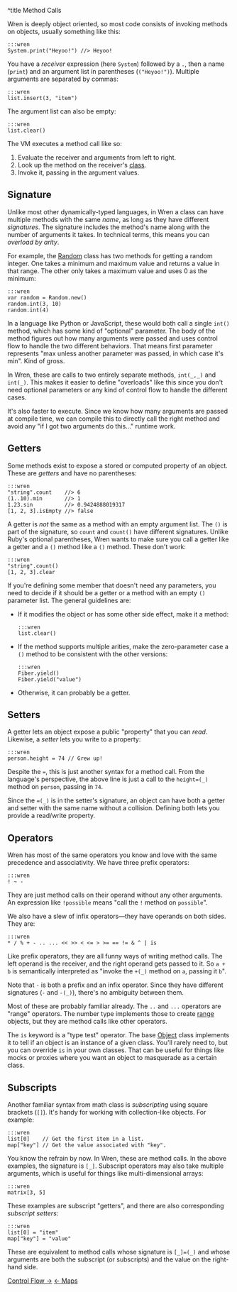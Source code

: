 ^title Method Calls

Wren is deeply object oriented, so most code consists of invoking methods on
objects, usually something like this:

    :::wren
    System.print("Heyoo!") //> Heyoo!

You have a *receiver* expression (here `System`) followed by a `.`, then a name
(`print`) and an argument list in parentheses (`("Heyoo!")`). Multiple arguments
are separated by commas:

    :::wren
    list.insert(3, "item")

The argument list can also be empty:

    :::wren
    list.clear()

The VM executes a method call like so:

1. Evaluate the receiver and arguments from left to right.
2. Look up the method on the receiver's [class][].
3. Invoke it, passing in the argument values.

[class]: classes.html

## Signature

Unlike most other dynamically-typed languages, in Wren a class can have multiple
methods with the same *name*, as long as they have different *signatures*. The
signature includes the method's name along with the number of arguments it
takes. In technical terms, this means you can *overload by arity*.

For example, the [Random][] class has two methods for getting a random integer.
One takes a minimum and maximum value and returns a value in that range. The
other only takes a maximum value and uses 0 as the minimum:

[random]: modules/random/random.html

    :::wren
    var random = Random.new()
    random.int(3, 10)
    random.int(4)

In a language like Python or JavaScript, these would both call a single `int()`
method, which has some kind of "optional" parameter. The body of the method
figures out how many arguments were passed and uses control flow to handle the
two different behaviors. That means first parameter represents "max unless
another parameter was passed, in which case it's min". Kind of gross.

In Wren, these are calls to two entirely separate methods, `int(_,_)` and
`int(_)`. This makes it easier to define "overloads" like this since you don't
need optional parameters or any kind of control flow to handle the different
cases.

It's also faster to execute. Since we know how many arguments are passed at
compile time, we can compile this to directly call the right method and avoid
any "if I got two arguments do this..." runtime work.

## Getters

Some methods exist to expose a stored or computed property of an object. These
are *getters* and have no parentheses:

    :::wren
    "string".count    //> 6
    (1..10).min       //> 1
    1.23.sin          //> 0.9424888019317
    [1, 2, 3].isEmpty //> false

A getter is *not* the same as a method with an empty argument list. The `()` is
part of the signature, so `count` and `count()` have different signatures.
Unlike Ruby's optional parentheses, Wren wants to make sure you call a getter
like a getter and a `()` method like a `()` method. These don't work:

    :::wren
    "string".count()
    [1, 2, 3].clear

If you're defining some member that doesn't need any parameters, you need to
decide if it should be a getter or a method with an empty `()` parameter list.
The general guidelines are:

*   If it modifies the object or has some other side effect, make it a method:

        :::wren
        list.clear()

*   If the method supports multiple arities, make the zero-parameter case a `()`
    method to be consistent with the other versions:

        :::wren
        Fiber.yield()
        Fiber.yield("value")

*   Otherwise, it can probably be a getter.

## Setters

A getter lets an object expose a public "property" that you can *read*.
Likewise, a *setter* lets you write to a property:

    :::wren
    person.height = 74 // Grew up!

Despite the `=`, this is just another syntax for a method call. From the
language's perspective, the above line is just a call to the `height=(_)`
method on `person`, passing in `74`.

Since the `=(_)` is in the setter's signature, an object can have both a getter
and setter with the same name without a collision. Defining both lets you
provide a read/write property.

## Operators

Wren has most of the same operators you know and love with the same precedence
and associativity. We have three prefix operators:

    :::wren
    ! ~ -

They are just method calls on their operand without any other arguments. An
expression like `!possible` means "call the `!` method on `possible`".

We also have a slew of infix operators&mdash;they have operands on both sides.
They are:

    :::wren
    * / % + - .. ... << >> < <= > >= == != & ^ | is

Like prefix operators, they are all funny ways of writing method calls. The left
operand is the receiver, and the right operand gets passed to it. So `a + b` is
semantically interpreted as "invoke the `+(_)` method on `a`, passing it `b`".

Note that `-` is both a prefix and an infix operator. Since they have different
signatures (`-` and `-(_)`), there's no ambiguity between them.

Most of these are probably familiar already. The `..` and `...` operators are
"range" operators. The number type implements those to create [range][]
objects, but they are method calls like other operators.

[range]: values.html#ranges

The `is` keyword is a "type test" operator. The base [Object][] class implements
it to tell if an object is an instance of a given class. You'll rarely need to,
but you can override `is` in your own classes. That can be useful for things
like mocks or proxies where you want an object to masquerade as a certain class.

[object]: modules/core/object.html

## Subscripts

Another familiar syntax from math class is *subscripting* using square brackets
(`[]`). It's handy for working with collection-like objects. For example:

    :::wren
    list[0]    // Get the first item in a list.
    map["key"] // Get the value associated with "key".

You know the refrain by now. In Wren, these are method calls. In the above
examples, the signature is `[_]`. Subscript operators may also take multiple
arguments, which is useful for things like multi-dimensional arrays:

    :::wren
    matrix[3, 5]

These examples are subscript "getters", and there are also
corresponding *subscript setters*:

    :::wren
    list[0] = "item"
    map["key"] = "value"

These are equivalent to method calls whose signature is `[_]=(_)` and whose
arguments are both the subscript (or subscripts) and the value on the right-hand
side.

<a class="right" href="control-flow.html">Control Flow &rarr;</a>
<a href="maps.html">&larr; Maps</a>
